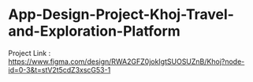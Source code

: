 # App-Design-Project-Khoj-Travel-and-Exploration-Platform
Project Link : https://www.figma.com/design/RWA2GFZ0jokIgtSUOSUZnB/Khoj?node-id=0-3&t=stV2t5cdZ3xscG53-1
